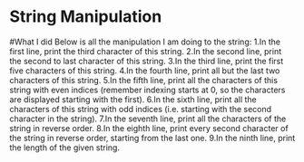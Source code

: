 # String Manipulation

#What I did
Below is all the manipulation I am doing to the string: 
1.In the first line, print the third character of this string.
2.In the second line, print the second to last character of this string.
3.In the third line, print the first five characters of this string.
4.In the fourth line, print all but the last two characters of this string.
5.In the fifth line, print all the characters of this string with even indices (remember indexing starts at 0, so the characters are displayed starting with the first).
6.In the sixth line, print all the characters of this string with odd indices (i.e. starting with the second character in the string).
7.In the seventh line, print all the characters of the string in reverse order.
8.In the eighth line, print every second character of the string in reverse order, starting from the last one.
9.In the ninth line, print the length of the given string.
